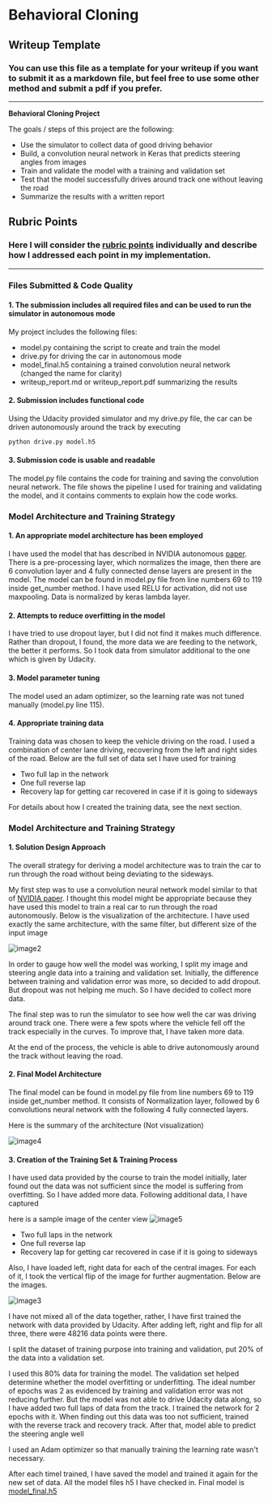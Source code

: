 # **Behavioral Cloning** 

## Writeup Template

### You can use this file as a template for your writeup if you want to submit it as a markdown file, but feel free to use some other method and submit a pdf if you prefer.

---

**Behavioral Cloning Project**

The goals / steps of this project are the following:
* Use the simulator to collect data of good driving behavior
* Build, a convolution neural network in Keras that predicts steering angles from images
* Train and validate the model with a training and validation set
* Test that the model successfully drives around track one without leaving the road
* Summarize the results with a written report


[//]: # (Image References)

[image2]: ./images/cnn-architecture-624x890.png "Nvidia model"
[image3]: ./images/sample_dataset.png "Center, left, right images with their flips"
[image4]: ./images/architecture.png "My final Architecture"
[image5]: ./images/SampleImge.png "Sample Image"

## Rubric Points
### Here I will consider the [rubric points](https://review.udacity.com/#!/rubrics/432/view) individually and describe how I addressed each point in my implementation.  

---
### Files Submitted & Code Quality

#### 1. The submission includes all required files and can be used to run the simulator in autonomous mode

My project includes the following files:
* model.py containing the script to create and train the model
* drive.py for driving the car in autonomous mode
* model_final.h5 containing a trained convolution neural network (changed the name for clarity)
* writeup_report.md or writeup_report.pdf summarizing the results

#### 2. Submission includes functional code
Using the Udacity provided simulator and my drive.py file, the car can be driven autonomously around the track by executing 
```sh
python drive.py model.h5
```

#### 3. Submission code is usable and readable

The model.py file contains the code for training and saving the convolution neural network. The file shows the pipeline I used for training and validating the model, and it contains comments to explain how the code works.

### Model Architecture and Training Strategy

#### 1. An appropriate model architecture has been employed
I have used the model that has described in NVIDIA autonomous [paper](https://images.nvidia.com/content/tegra/automotive/images/2016/solutions/pdf/end-to-end-dl-using-px.pdf). There is a pre-processing layer, which normalizes the image, then there are 6 convolution layer and 4 fully connected dense layers are present in the model.  The model can be found in model.py file from line numbers 69 to 119 inside get_number method. 
 I have used RELU for activation, did not use maxpooling. Data is normalized by keras lambda layer.

#### 2. Attempts to reduce overfitting in the model
I have tried to use dropout layer, but I did not find it makes much difference. Rather than dropout, I found, the more data we are feeding to the network, the better it performs. So I took data from simulator additional to the one which is given by Udacity.
 #### 3. Model parameter tuning

The model used an adam optimizer, so the learning rate was not tuned manually (model.py line 115).

#### 4. Appropriate training data

Training data was chosen to keep the vehicle driving on the road. I used a combination of center lane driving, recovering from the left and right sides of the road. Below are the full set of data set I have used for training

 * Two full lap in the network
 * One full reverse lap 
 * Recovery lap for getting car recovered in case if it is going to sideways

For details about how I created the training data, see the next section. 
### Model Architecture and Training Strategy

#### 1. Solution Design Approach

The overall strategy for deriving a model architecture was to train the car to run through the road without being deviating to the sideways.

My first step was to use a convolution neural network model similar to that of  [NVIDIA paper](https://images.nvidia.com/content/tegra/automotive/images/2016/solutions/pdf/end-to-end-dl-using-px.pdf). I thought this model might be appropriate because they have used this model to train a real car to run through the road autonomously. Below is the visualization of the architecture. I have used exactly the same architecture, with the same filter, but different size of the input image

![image2]

In order to gauge how well the model was working, I split my image and steering angle data into a training and validation set. Initially, the difference between training and validation error was more, so decided to add dropout. But dropout was not helping me much. So I have decided to collect more data.  

The final step was to run the simulator to see how well the car was driving around track one. There were a few spots where the vehicle fell off the track especially in the curves. To improve that, I have taken more data. 

At the end of the process, the vehicle is able to drive autonomously around the track without leaving the road.

#### 2. Final Model Architecture

 The final model can be found in model.py file from line numbers 69 to 119 inside get_number method. It consists of Normalization layer, followed by 6 convolutions neural network with the following 4 fully connected layers.
 
Here is the summary of the architecture (Not visualization)

![image4]

#### 3. Creation of the Training Set & Training Process

I have used data provided by the course to train the model initially, later found out the data was not sufficient since the model is suffering from overfitting. So I have added more data. Following additional data, I have captured

here is a sample image of the center view
![image5]

 * Two full laps in the network 
 * One full reverse lap 
 * Recovery lap for getting car recovered in case if it is going to sideways
 
 Also, I have loaded left, right data for each of the central images. For each of it, I took the vertical flip of the image for further augmentation. Below are the images. 


![image3]

I have not mixed all of the data together, rather, I have first trained the network with data provided by Udacity. After adding left, right and flip for all three, there were 48216 data points were there.

I split the dataset of training purpose into training and validation, put 20% of the data into a validation set. 

I used this 80% data for training the model. The validation set helped determine whether the model overfitting or underfitting. The ideal number of epochs was 2 as evidenced by training and validation error was not reducing further. 
But the model was not able to drive Udacity data along, so I have added two full laps of data from the track. I trained the network for 2 epochs with it.
When finding out this data was too not sufficient, trained with the reverse track and recovery track. After that, model able to predict the steering angle well

I used an Adam optimizer so that manually training the learning rate wasn't necessary.

After each timeI trained, I have saved the model and trained it again for the new set of data. All the model files h5 I have checked in. Final model is [model_final.h5](https://github.com/govinsprabhu/Behavioral_Cloning/blob/master/model_final.h5)
